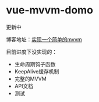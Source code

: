 # vue-mvvm-domo
 
更新中

博客地址：[实现一个简单的mvvm](https://c4in1.github.io/categories/MVVM/)

目前进度下没实现的：

- 生命周期钩子函数
- KeepAlive缓存机制
- 完整的MVVM
- API文档
- 测试

